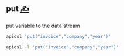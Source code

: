 
## put [<span style='font-size:20px;'>&#x270D;</span>](https://github.com/apidsl/docs/edit/main/COMMAND/PUT.md)

put variable to the data stream

```bash
apidsl 'put("invoice","company","year")'
```

```bash
apidsl -l 'put("invoice","company","year")'
```